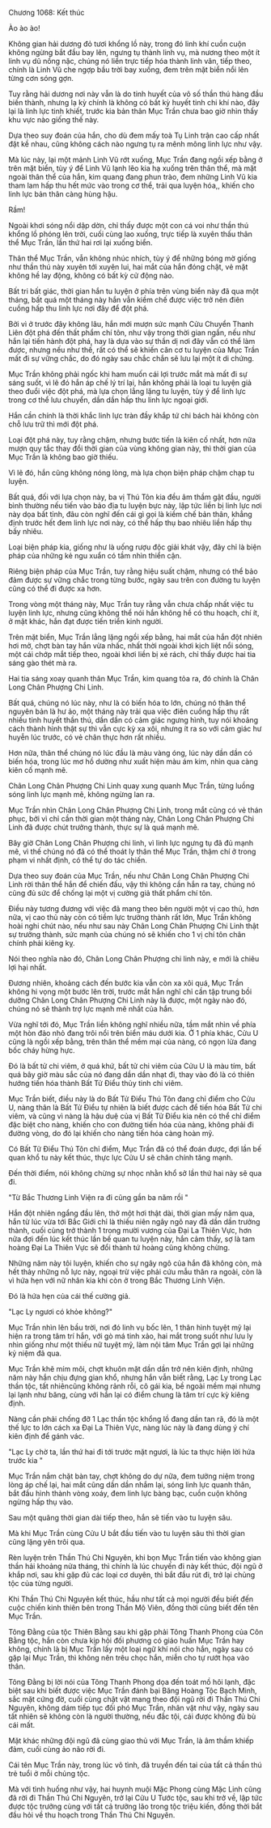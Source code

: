 




Chương 1068: Kết thúc


Ào ào ào!

Không gian hải dương đỏ tươi khổng lồ này, trong đó linh khí cuồn cuộn không ngừng bắt đầu bay lên, ngưng tụ thành linh vụ, mà nương theo một ít linh vụ dũ nồng nặc, chúng nó liền trực tiếp hóa thành linh vân, tiếp theo, chính là Linh Vũ che ngợp bầu trời bay xuống, đem trên mặt biển nổi lên từng cơn sóng gợn.

Tuy rằng hải dương nơi này vẫn là do tinh huyết của vô số thần thú hàng đầu biến thành, nhưng lạ kỳ chính là không có bất kỳ huyết tinh chi khí nào, đây lại là linh lực tinh khiết, trước kia bản thân Mục Trần chưa bao giờ nhìn thấy khu vực nào giống thế này.

Dựa theo suy đoán của hắn, cho dù đem mấy toà Tụ Linh trận cao cấp nhất đặt kề nhau, cũng không cách nào ngưng tụ ra mênh mông linh lực như vậy.

Mà lúc này, lại một mảnh Linh Vũ rớt xuống, Mục Trần đang ngồi xếp bằng ở trên mặt biển, tùy ý để Linh Vũ lạnh lẽo kia hạ xuống trên thân thể, mà mặt ngoài thân thể của hắn, kim quang đang phun trào, đem những Linh Vũ kia tham lam hấp thu hết mức vào trong cơ thể, trải qua luyện hóa,, khiến cho linh lực bản thân càng hùng hậu.

Rầm!

Ngoài khơi sóng nổi dập dờn, chỉ thấy được một con cá voi như thần thú khổng lồ phóng lên trời, cuối cùng lao xuống, trực tiếp là xuyên thấu thân thể Mục Trần, lần thứ hai rơi lại xuống biển.

Thân thể Mục Trần, vẫn không nhúc nhích, tùy ý để những bóng mờ giống như thần thú này xuyên tới xuyên lui, hai mắt của hắn đóng chặt, vẻ mặt không hề lay động, không có bất kỳ cử động nào.

Bất tri bất giác, thời gian hắn tu luyện ở phía trên vùng biển này đã qua một tháng, bất quá một tháng này hắn vẫn kiềm chế được việc trở nên điên cuồng hấp thu linh lực nơi đây để đột phá.

Bởi vì ở trước đây không lâu, hắn mới mượn sức mạnh Cửu Chuyển Thanh Liên đột phá đến thất phẩm chí tôn, như vậy trong thời gian ngắn, nếu như hắn lại tiến hành đột phá, hay là dựa vào sự thần dị nơi đây vẫn có thể làm được, nhưng nếu như thế, rất có thể sẽ khiến căn cơ tu luyện của Mục Trần mất đi sự vững chắc, do đó ngày sau chắc chắn sẽ lưu lại một ít di chứng.

Mục Trần không phải ngốc khi ham muốn cái lợi trước mắt mà mất đi sự sáng suốt, vì lẽ đó hắn áp chế lý trí lại, hắn không phải là loại tu luyện giả theo đuổi việc đột phá, mà lựa chọn lẳng lặng tu luyện, tùy ý để linh lực trong cơ thể lưu chuyển, dần dần hấp thu linh lực ngoại giới.

Hắn cần chính là thời khắc linh lực tràn đầy khắp tứ chi bách hài không còn chỗ lưu trữ thì mới đột phá.

Loại đột phá này, tuy rằng chậm, nhưng bước tiến là kiên cố nhất, hơn nữa mượn quy tắc thay đổi thời gian của vùng không gian này, thì thời gian của Mục Trần là không bao giờ thiếu.

Vì lẽ đó, hắn cũng không nóng lòng, mà lựa chọn biện pháp chậm chạp tu luyện.

Bất quá, đối với lựa chọn này, ba vị Thú Tôn kia đều âm thầm gật đầu, người bình thường nếu tiến vào bảo địa tu luyện bực này, lập tức liền bị linh lực nơi này dọa bất tỉnh, đâu còn nghĩ đến cái gì gọi là kiềm chế bản thân, khẳng định trước hết đem linh lực nơi này, có thể hấp thụ bao nhiêu liền hấp thụ bấy nhiêu.

Loại biện pháp kia, giống như là uống rượu độc giải khát vậy, đây chỉ là biện pháp của những kẻ ngu xuẩn có tầm nhìn thiển cận.

Riêng biện pháp của Mục Trần, tuy rằng hiệu suất chậm, nhưng có thể bảo đảm được sự vững chắc trong từng bước, ngày sau trên con đường tu luyện cũng có thể đi được xa hơn.

Trong vòng một tháng này, Mục Trần tuy rằng vẫn chưa chấp nhất việc tu luyện linh lực, nhưng cũng không thể nói hắn không hề có thu hoạch, chí ít, ở mặt khác, hắn đạt được tiến triển kinh người.

Trên mặt biển, Mục Trần lẳng lặng ngồi xếp bằng, hai mắt của hắn đột nhiên hơi mở, chợt bàn tay hắn vừa nhấc, nhất thời ngoài khơi kịch liệt nổi sóng, một cái chớp mắt tiếp theo, ngoài khơi liền bị xé rách, chỉ thấy được hai tia sáng gào thét mà ra.

Hai tia sáng xoay quanh thân Mục Trần, kim quang tỏa ra, đó chính là Chân Long Chân Phượng Chi Linh.

Bất quá, chúng nó lúc này, như là có biến hóa to lớn, chúng nó thân thể nguyên bản là hư ảo, một tháng này trải qua việc điên cuồng hấp thụ rất nhiều tinh huyết thần thú, dần dần có cảm giác ngưng hình, tuy nói khoảng cách thành hình thật sự thì vẫn cực kỳ xa xôi, nhưng ít ra so với cảm giác hư huyễn lúc trước, có vẻ chân thực hơn rất nhiều.

Hơn nữa, thân thể chúng nó lúc đầu là màu vàng óng, lúc này dần dần có biến hóa, trong lúc mơ hồ dường như xuất hiện màu ám kim, nhìn qua càng kiên cố mạnh mẽ.

Chân Long Chân Phượng Chi Linh quay xung quanh Mục Trần, từng luồng sóng linh lực mạnh mẽ, không ngừng lan ra.

Mục Trần nhìn Chân Long Chân Phượng Chi Linh, trong mắt cũng có vẻ thán phục, bởi vì chỉ cần thời gian một tháng này, Chân Long Chân Phượng Chi Linh đã được chút trưởng thành, thực sự là quá mạnh mẽ.

Bây giờ Chân Long Chân Phượng chi linh, vì linh lực ngưng tụ đã đủ mạnh mẽ, vì thế chúng nó đã có thể thoát ly thân thể Mục Trần, thậm chí ở trong phạm vi nhất định, có thể tự do tác chiến.

Dựa theo suy đoán của Mục Trần, nếu như Chân Long Chân Phượng Chi Linh rời thân thể hắn để chiến đấu, vậy thì không cần hắn ra tay, chúng nó cũng đủ sức để chống lại một vị cường giả thất phẩm chí tôn.

Điều này tương đương với việc đã mang theo bên người một vị cao thủ, hơn nữa, vị cao thủ này còn có tiềm lực trưởng thành rất lớn, Mục Trần không hoài nghi chút nào, nếu như sau này Chân Long Chân Phượng Chi Linh thật sự trưởng thành, sức mạnh của chúng nó sẽ khiến cho 1 vị chí tôn chân chính phải kiêng kỵ.

Nói theo nghĩa nào đó, Chân Long Chân Phượng chi linh này, e mới là chiêu lợi hại nhất.

Đương nhiên, khoảng cách đến bước kia vẫn còn xa xôi quá, Mục Trần không hi vọng một bước lên trời, trước mắt hắn nghĩ chỉ cần tập trung bồi dưỡng Chân Long Chân Phượng Chi Linh này là được, một ngày nào đó, chúng nó sẽ thành trợ lực mạnh mẽ nhất của hắn.

Vừa nghĩ tới đó, Mục Trần liền không nghĩ nhiều nữa, tầm mắt nhìn về phía một hòn đảo nhỏ đang trôi nổi trên biển máu dưới kia. Ở 1 phía khác, Cửu U cũng là ngồi xếp bằng, trên thân thể mềm mại của nàng, có ngọn lửa đang bốc cháy hừng hực.

Đó là bất tử chi viêm, ở quá khứ, bất tử chi viêm của Cửu U là màu tím, bất quá bây giờ màu sắc của nó đang dần dần nhạt đi, thay vào đó là có thiên hướng tiến hóa thành Bất Tử Điểu thủy tinh chi viêm.

Mục Trần biết, điều này là do Bất Tử Điểu Thú Tôn đang chỉ điểm cho Cửu U, nàng thân là Bất Tử Điểu tự nhiên là biết được cách để tiến hóa Bất Tử chi viêm, và cũng vì nàng là hậu duệ của vị Bất Tử Điểu kia nên có thể chỉ điểm đặc biệt cho nàng, khiến cho con đường tiến hóa của nàng, không phải đi đường vòng, do đó lại khiến cho nàng tiến hóa càng hoàn mỹ.

Có Bất Tử Điểu Thú Tôn chỉ điểm, Mục Trần đã có thể đoán được, đợi lần bế quan khổ tu này kết thúc, thực lực Cửu U sẽ chân chính tăng mạnh.

Đến thời điểm, nói không chừng sự nhọc nhằn khổ sở lần thứ hai này sẽ qua đi.

"Từ Bắc Thương Linh Viện ra đi cũng gần ba năm rồi "

Hắn đột nhiên ngẩng đầu lên, thở một hơi thật dài, thời gian mấy năm qua, hắn từ lúc vừa tới Bắc Giới chỉ là thiếu niên ngây ngô nay đã dần dần trưởng thành, cuối cùng trở thành 1 trong mười vương của Đại La Thiên Vực, hơn nữa đợi đến lúc kết thúc lần bế quan tu luyện này, hắn cảm thấy, sợ là tam hoàng Đại La Thiên Vực sẽ đổi thành tứ hoàng cũng không chừng.

Những năm này tôi luyện, khiến cho sự ngây ngô của hắn đã không còn, mà hết thảy những nỗ lực này, ngoại trừ việc phải cứu mẫu thân ra ngoài, còn là vì hứa hẹn với nữ nhân kia khi còn ở trong Bắc Thương Linh Viện.

Đó là hứa hẹn của cái thế cường giả.

"Lạc Ly ngươi có khỏe không?"

Mục Trần nhìn lên bầu trời, nơi đó linh vụ bốc lên, 1 thân hình tuyệt mỹ lại hiện ra trong tâm trí hắn, với gò má tinh xảo, hai mắt trong suốt như lưu ly nhìn giống như một thiếu nữ tuyệt mỹ, làm nội tâm Mục Trần gợi lại những kỷ niệm đã qua.

Mục Trần khẽ mím môi, chợt khuôn mặt dần dần trở nên kiên định, những năm này hắn chịu đựng gian khổ, nhưng hắn vẫn biết rằng, Lạc Ly trong Lạc thần tộc, tất nhiêncũng không rảnh rỗi, cô gái kia, bề ngoài mềm mại nhưng lại lạnh như băng, cùng với hắn lại có điểm chung là tâm trí cực kỳ kiêng định.

Nàng cần phải chống đỡ 1 Lạc thần tộc khổng lồ đang dần tan rã, đó là một thế lực to lớn cách xa Đại La Thiên Vực, nàng lúc này là đang dùng ý chí kiên định để gánh vác.

"Lạc Ly chờ ta, lần thứ hai đi tới trước mặt ngươi, là lúc ta thực hiện lời hứa trước kia "

Mục Trần nắm chặt bàn tay, chợt không do dự nữa, đem tưởng niệm trong lòng áp chế lại, hai mắt cũng dần dần nhắm lại, sóng linh lực quanh thân, bắt đầu hình thành vòng xoáy, đem linh lực bàng bạc, cuồn cuộn không ngừng hấp thụ vào.

Sau một quãng thời gian dài tiếp theo, hắn sẽ tiến vào tu luyện sâu.

Mà khi Mục Trần cùng Cửu U bắt đầu tiến vào tu luyện sâu thì thời gian cũng lặng yên trôi qua.

Rèn luyện trên Thần Thú Chi Nguyên, khi bọn Mục Trần tiến vào không gian thần hải khoảng nửa tháng, thì chính là lúc chuyến đi này kết thúc, đội ngũ ở khắp nơi, sau khi gặp đủ các loại cơ duyên, thì bắt đầu rút đi, trở lại chủng tộc của từng người.

Khi Thần Thú Chi Nguyên kết thúc, hầu như tất cả mọi người đều biết đến cuộc chiến kinh thiên bên trong Thần Mộ Viên, đồng thời cũng biết đến tên Mục Trần.

Tông Đằng của tộc Thiên Bằng sau khi gặp phải Tông Thanh Phong của Côn Bằng tộc, hắn còn chưa kịp hỏi đối phương có giáo huấn Mục Trần hay không, chính là bị Mục Trần lấy một loại ngữ khí nói cho hắn, ngày sau có gặp lại Mục Trần, thì không nên trêu chọc hắn, miễn cho tự rướt họa vào thân.

Tông Đằng bị lời nói của Tông Thanh Phong dọa đến toát mồ hôi lạnh, đặc biệt sau khi biết được việc Mục Trần đánh bại Băng Hoàng Tộc Bạch Minh, sắc mặt cứng đờ, cuối cùng chật vật mang theo đội ngũ rời đi Thần Thú Chi Nguyên, không dám tiếp tục đối phó Mục Trần, nhân vật như vậy, ngày sau tất nhiên sẽ không còn là người thường, nếu đắc tội, cái được không đủ bù cái mất.

Mặt khác những đội ngũ đã cùng giao thủ với Mục Trần, là âm thầm khiếp đảm, cuối cùng ảo não rời đi.

Cái tên Mục Trần này, trong lúc vô tình, đã truyền đến tai của tất cả thần thú trẻ tuổi ở mỗi chủng tộc.

Mà với tình huống như vậy, hai huynh muội Mặc Phong cùng Mặc Linh cũng đã rời đi Thần Thú Chi Nguyên, trở lại Cửu U Tước tộc, sau khi trở về, lập tức được tộc trưởng cùng với tất cả trưởng lão trong tộc triệu kiến, đồng thời bắt đầu hỏi về thu hoạch trong Thần Thú Chi Nguyên.




